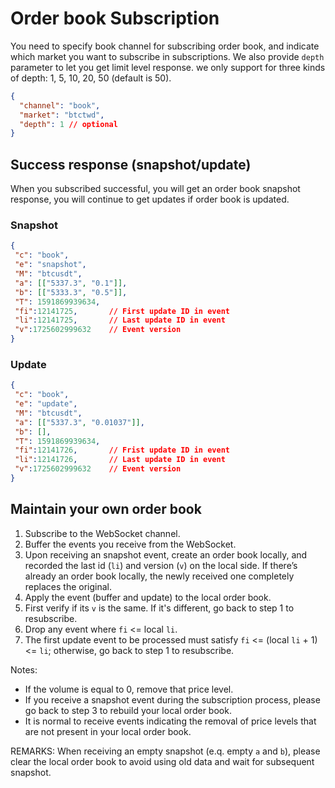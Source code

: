 # Order book Subscription

You need to specify book channel for subscribing order book, and indicate which market you want to subscribe in subscriptions. We also provide `depth` parameter to let you get limit level response. we only support for three kinds of depth: 1, 5, 10, 20, 50 (default is 50).


```json
{
  "channel": "book",
  "market": "btctwd",
  "depth": 1 // optional
}
```

## Success response (snapshot/update)
When you subscribed successful, you will get an order book snapshot response, you will continue to get updates if order book is updated.

### Snapshot
```json
{
 "c": "book",
 "e": "snapshot",
 "M": "btcusdt",
 "a": [["5337.3", "0.1"]],
 "b": [["5333.3", "0.5"]],
 "T": 1591869939634,
 "fi":12141725,       // First update ID in event
 "li":12141725,       // Last update ID in event
 "v":1725602999632    // Event version
}
```

### Update
```json
{
 "c": "book",
 "e": "update",
 "M": "btcusdt",
 "a": [["5337.3", "0.01037"]],
 "b": [],
 "T": 1591869939634,
 "fi":12141726,       // Frist update ID in event
 "li":12141726,       // Last update ID in event
 "v":1725602999632    // Event version
}
```

## Maintain your own order book

1. Subscribe to the WebSocket channel.
2. Buffer the events you receive from the WebSocket.
3. Upon receiving an snapshot event, create an order book locally, and recorded the last id (`li`) and version (`v`) on the local side. If there’s already an order book locally, the newly received one completely replaces the original.
4. Apply the event (buffer and update) to the local order book.
5. First verify if its `v` is the same. If it's different, go back to step 1 to resubscribe.
6. Drop any event where `fi` <= local `li`.
7. The first update event to be processed must satisfy `fi` <= (local `li` + 1) <= `li`; otherwise, go back to step 1 to resubscribe.

Notes:
- If the volume is equal to 0, remove that price level.
- If you receive a snapshot event during the subscription process, please go back to step 3 to rebuild your local order book.
- It is normal to receive events indicating the removal of price levels that are not present in your local order book.

REMARKS:
When receiving an empty snapshot (e.q. empty `a` and `b`), please clear the local order book to avoid using old data and wait for subsequent snapshot.